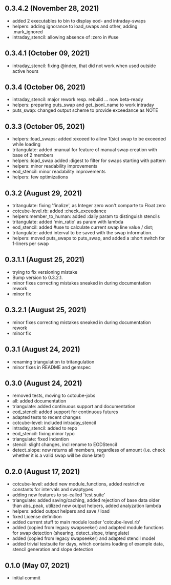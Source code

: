 ## 0.3.4.2 (November 28, 2021)
  - added 2 executables to bin to display eod- and intraday-swaps
  - helpers: adding ignorance to load_swaps and other, adding .mark_ignored
  - intraday_stencil: allowing absence of :zero in #use

## 0.3.4.1 (October 09, 2021)
  - intraday_stencil: fixing @index, that did not work when used outside active hours

## 0.3.4 (October 06, 2021)
  - intraday_stencil: major rework resp. rebuild ... now beta-ready
  - helpers: preparing puts_swap and get_jsonl_name to work intraday
  - puts_swap: changed output scheme to provide exceedance as NOTE

## 0.3.3 (October 05, 2021)
  - helpers::load_swaps: added :exceed to allow 1(sic) swap to be exceeded while loading
  - tritangulate: added :manual for feature of manual swap creation with base of 2 members
  - helpers::load_swap added :digest to filter for swaps starting with pattern
  - helpers: minor readability improvements
  - eod_stencil: minor readability improvements
  - helpers: few optimizations

## 0.3.2 (August 29, 2021)
  - tritangulate: fixing 'finalize', as Integer zero won't comparte to Float zero
  - cotcube-level.rb: added :check_exceedance
  - helpers:member_to_human: added :daily param to distinguish stencils
  - tritangulate: added 'min_ratio' as param with lambda
  - eod_stencil: added #use to calculate current swap line value / dist;
  - tritangulate: added interval to be saved with the swap information.
  - helpers: moved puts_swaps to puts_swap, and added a :short switch for 1-liners per swap

## 0.3.1.1 (August 25, 2021)
  - trying to fix versioning mistake
  - Bump version to 0.3.2.1.
  - minor fixes correcting mistakes sneaked in during documentation rework
  - minor fix

## 0.3.2.1 (August 25, 2021)
  - minor fixes correcting mistakes sneaked in during documentation rework
  - minor fix

## 0.3.1 (August 24, 2021)
  - renaming triangulation to tritangulation
  - minor fixes in README and gemspec

## 0.3.0 (August 24, 2021)
  - removed tests, moving to cotcube-jobs
  - all: added documentation
  - triangulate: added continuous support and documentation
  - eod_stencil: added support for continuous futures
  - adapted tests to recent changes
  - cotcube-level: included intraday_stencil
  - intraday_stencil: added to repo
  - eod_stencil: fixing minor typo
  - triangulate: fixed indention
  - stencil: slight changes, incl rename to EODStencil
  - detect_slope: now returns all members, regardless of amount (i.e. check whether it is a valid swap will be done later)

## 0.2.0 (August 17, 2021)
  - cotcube-level: added new module_functions, added restrictive constants for intervals and swaptypes
  - adding new features to so-called 'test suite'
  - triangulate: added saving/caching, added rejection of base data older than abs_peak, utilized new output helpers, added analyzation lambda
  - helpers: added output helpers and save / load
  - fixed License definition
  - added current stuff to main module loader 'cotcube-level.rb'
  - added (copied from legacy swapseeker) and adapted module functions for swap detection (shearing, detect_slope, triangulate)
  - added (copied from legacy swapseeker) and adapted stencil model
  - added trivial testsuite for days, which contains loading of example data, stencil generation and slope detection

## 0.1.0 (May 07, 2021)
  - initial commit

